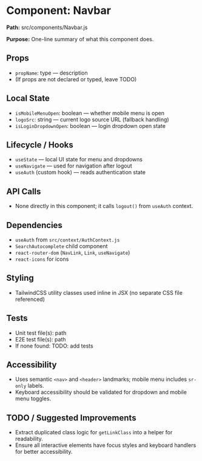 # Component: Navbar
**Path:** src/components/Navbar.js

**Purpose:** One-line summary of what this component does.

## Props
- `propName`: type — description
- (If props are not declared or typed, leave TODO)

## Local State
- `isMobileMenuOpen`: boolean — whether mobile menu is open
- `logoSrc`: string — current logo source URL (fallback handling)
- `isLoginDropdownOpen`: boolean — login dropdown open state

## Lifecycle / Hooks
- `useState` — local UI state for menu and dropdowns
- `useNavigate` — used for navigation after logout
- `useAuth` (custom hook) — reads authentication state

## API Calls
- None directly in this component; it calls `logout()` from `useAuth` context.

## Dependencies
- `useAuth` from `src/context/AuthContext.js`
- `SearchAutocomplete` child component
- `react-router-dom` (`NavLink`, `Link`, `useNavigate`)
- `react-icons` for icons

## Styling
- TailwindCSS utility classes used inline in JSX (no separate CSS file referenced)

## Tests
- Unit test file(s): path
- E2E test file(s): path
- If none found: TODO: add tests

## Accessibility
- Uses semantic `<nav>` and `<header>` landmarks; mobile menu includes `sr-only` labels.
- Keyboard accessibility should be validated for dropdown and mobile menu toggles.

## TODO / Suggested Improvements
- Extract duplicated class logic for `getLinkClass` into a helper for readability.
- Ensure all interactive elements have focus styles and keyboard handlers for better accessibility.
